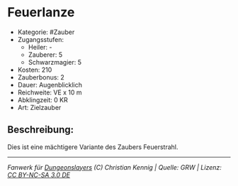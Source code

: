 # Feuerlanze

- Kategorie: #Zauber
- Zugangsstufen:
  - Heiler: -
  - Zauberer: 5
  - Schwarzmagier: 5
- Kosten: 210
- Zauberbonus: 2
- Dauer: Augenblicklich
- Reichweite: VE x 10 m
- Abklingzeit: 0 KR
- Art: Zielzauber

## Beschreibung:

Dies ist eine mächtigere Variante des Zaubers Feuerstrahl.

---

_Fanwerk für [Dungeonslayers](https://www.dungeonslayers.net/) (C) Christian Kennig | Quelle: GRW | Lizenz: [CC BY-NC-SA 3.0 DE](https://creativecommons.org/licenses/by-nc-sa/3.0/de/)_
